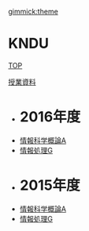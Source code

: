 [gimmick:theme](amelia)

# KNDU

[TOP](index.md)

[授業資料]()

  * # 2016年度
  * [情報科学概論A](lecture/2016iisA.md)
  * [情報処理G](lecture/2016infoG.md)
  * # 2015年度
  * [情報科学概論A](lecture/2015iisA.md)
  * [情報処理G](lecture/2015infoG.md)

